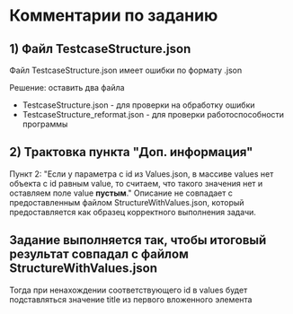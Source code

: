 # Комментарии по заданию
## 1) Файл TestcaseStructure.json
Файл TestcaseStructure.json имеет ошибки по формату .json

Решение: оставить два файла 
* TestcaseStructure.json - для проверки на обработку ошибки
* TestcaseStructure_reformat.json - для проверки работоспособности программы

## 2) Трактовка пункта "Доп. информация"
Пункт 2: 
"Если у параметра с id из Values.json, в массиве values нет объекта с id равным value,
то считаем, что такого значения нет и оставляем поле value **пустым**." 
Описание не совпадает с предоставленным файлом StructureWithValues.json, который предоставляется как
образец корректного выполнения задачи.
## Задание выполняется так, чтобы итоговый результат совпадал с файлом StructureWithValues.json
Тогда при ненахождении соответствующего id в values будет подставляться значение title из первого вложенного элемента 